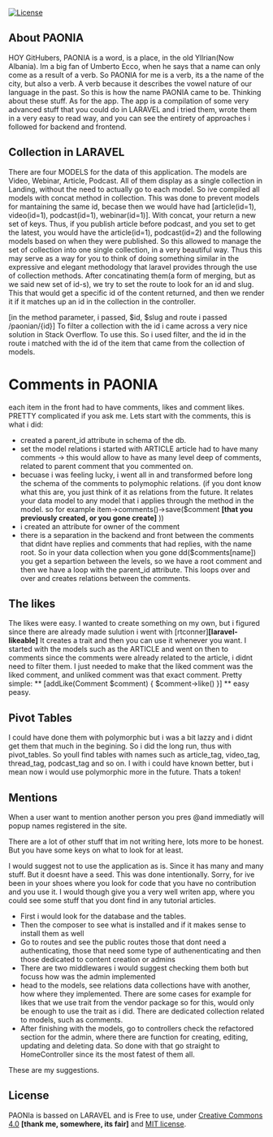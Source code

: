 <a href="https://packagist.org/packages/laravel/framework"><img src="https://poser.pugx.org/laravel/framework/license.svg" alt="License"></a>
</p>

## About PAONIA
HOY GitHubers, PAONIA is a word, is a place, in the old Yllrian(Now Albania). Im a big fan of Umberto Ecco, when he says that a name can only come as a result of a verb. So PAONIA for me is a verb, its a the name of the city, but also a verb. A verb because it describes the vowel nature of our language in the past. So this is how the name PAONIA came to be. Thinking about these stuff. 
As for the app. 
The app is a compilation of some very advanced stuff that you could do in LARAVEL and i tried them, wrote them in a very easy to read way, and you can see the entirety of approaches i followed for backend and frontend.

## Collection in LARAVEL

There are four MODELS for the data of this application. The models are Video, Webinar, Article, Podcast. All of them display as a single collection in Landing, without the need to actually go to each model. So ive compiled all models with concat method in collection. This was done to prevent models for mantaining the same id, becase then we would have had [article(id=1), video(id=1), podcast(id=1),  webinar(id=1)]. With concat, your return a new set of keys. Thus, if you publish article before podcast, and you set to get the latest, you would have the article(id=1), podcast(id=2) and the following models based on when they were published. So this allowed to manage the set of collection into one single collection, in a very beautiful way. Thus this may serve as a way for you to think of doing something similar in the expressive and elegant methodology that laravel provides through the use of collection methods. After concatinating them(a form of merging, but as we said new set of id-s), we try to set the route to look for an id and slug. This that would get a specific id of the content returned, and then we render it if it matches up an id in the collection in the controller. 

[in the method parameter, i passed, $id, $slug and route i passed /paonian/{id}]
To filter a collection with the id i came across a very nice solution in Stack Overflow. To use this. 
So i used filter, and the id in the route i matched with the id of the item that came from the collection of models. 

# Comments in PAONIA
each item in the front had to have comments, likes and comment likes. PRETTY complicated if you ask me.
Lets start with the comments, this is what i did:
- created a parent_id attribute in schema of the db. 
- set the model relations i started with ARTICLE article had to have many comments -> this would allow to have as many level deep of comments, related to parent comment that you commented on.
- becuase i was feeling lucky, i went all in and transformed before long the schema of the comments to polymophic relations. 
(if you dont know what this are, you just think of it as relations from the future. It relates your data model to any model that i applies through the method in the model. so for example item->comments()->save($comment **[that you previously created, or you gone create]** ))
- i created an attribute for owner of the comment
- there is a separation in the backend and front between the comments that didnt have replies and comments that had replies, with the name root. So in your data collection when you gone dd($comments[name]) you get a separtion between the levels, so we have a root comment and then we have a loop with the parent_id attribute. This loops over and over and creates relations between the comments. 

## The likes
The likes were easy. I wanted to create something on my own, but i figured since there are already made sulution i went with
[rtconner]**[laravel-likeable]**
It creates a trait and then you can use it whenever you want. 
I started with the models such as the ARTICLE
and went on then to comments since the comments were already related to the article, i didnt need to filter them. I just needed to make that the liked comment was the liked comment, and unliked comment was that exact comment. Pretty simple: 
** [addLike(Comment $comment) { $comment->like() }] **
easy peasy. 

## Pivot Tables
I could have done them with polymorphic but i was a bit lazzy and i didnt get them that much in the begining. So i did the long run, thus with pivot_tables. So youll find tables with names such as article_tag, video_tag, thread_tag, podcast_tag and so on. I with i could have known better, but i mean now i would use polymorphic more in the future. Thats a token!

## Mentions
When a user want to mention another person you pres @and immediatly will popup names registered in the site. 

There are a lot of other stuff that im not writing here, lots more to be honest. But you have some keys on what to look for at least. 

I would suggest not to use the application as is. Since it has many and many stuff. But it doesnt have a seed. This was done intentionally. Sorry, for ive been in your shoes where you look for code that you have no contribution and you use it. I would though give you a very well writen app, where you could see some stuff that you dont find in any tutorial articles. 

- First i would look for the database and the tables.
- Then the composer to see what is installed and if it makes sense to install them as well
- Go to routes and see the public routes those that dont need a authenticating, those that need some type of authenenticating and then those dedicated to content creation or admins
- There are two middlewares i would suggest checking them both but focuss how was the admin implemented
- head to the models, see relations data collections have with another, how where they implemented. There are some cases for example for likes that we use trait from the vendor package so for this, would only be enough to use the trait as i did. There are dedicated collection related to models, such as comments. 
- After finishing with the models, go to controllers check the refactored section for the admin, where there are function for creating, editing, updating and deleting data. So done with that go straight to HomeController since its the most fatest of them all. 

These are my suggestions. 


## License

PAONIa is bassed on LARAVEL and is Free to use, under [Creative Commons 4.0](https://creativecommons.org/licenses/by/4.0/) **[thank me, somewhere, its fair]** and [MIT license](https://opensource.org/licenses/MIT).
